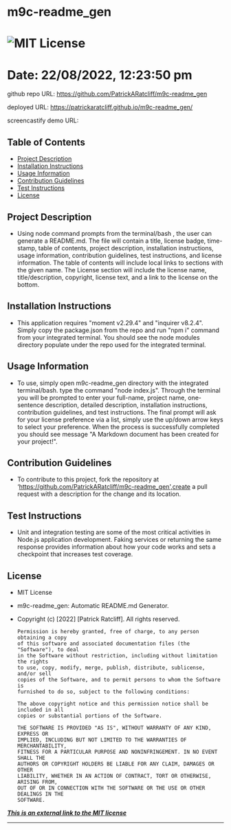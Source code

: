 
# m9c-readme_gen
# ![MIT License](https://img.shields.io/static/v1?label=license&message=MIT&color=green)
# Date: 22/08/2022, 12:23:50 pm

github repo URL: https://github.com/PatrickARatcliff/m9c-readme_gen

deployed URL: https://patrickaratcliff.github.io/m9c-readme_gen/

screencastify demo URL:
  
## Table of Contents
- [Project Description](#project-description)
- [Installation Instructions](#installation-instructions)
- [Usage Information](#usage-information)
- [Contribution Guidelines](#contribution-guidelines)
- [Test Instructions](#test-instructions)
- [License](#license)
  
## Project Description
- Using node command prompts from the terminal/bash , the user can generate a README.md. The file will contain a title, license badge, time-stamp, table of contents, project description, installation instructions, usage information, contribution guidelines, test instructions, and license information. The table of contents will include local links to sections with the given name. The License section will include the license name, title/description, copyright, license text, and a link to the license on the bottom.
  
## Installation Instructions
- This application requires "moment v2.29.4" and "inquirer v8.2.4". Simply copy the package.json from the repo and run "npm i" command from your integrated terminal. You should see the node modules directory populate under the repo used for the integrated terminal.
  
## Usage Information
- To use, simply open m9c-readme_gen directory with the integrated terminal/bash. type the command "node index.js". Through the terminal you will be prompted to enter your full-name, project name, one-sentence description, detailed description, installation instructions, contribution guidelines, and test instructions. The final prompt will ask for your license preference via a list, simply use the up/down arrow keys to select your preference. When the process is successfully completed you should see message "A Markdown document has been created for your project!".
  
## Contribution Guidelines
- To contribute to this project, fork the repository at ‘https://github.com/PatrickARatcliff/m9c-readme_gen',create a pull request with a description for the change and its location.
  
## Test Instructions
- Unit and integration testing are some of the most critical activities in Node.js application development. Faking services or returning the same response provides information about how your code works and sets a checkpoint that increases test coverage.
    
## License
- MIT License
- m9c-readme_gen: Automatic README.md Generator.
- Copyright (c) [2022] [Patrick Ratcliff]. All rights reserved.

    

      Permission is hereby granted, free of charge, to any person obtaining a copy
      of this software and associated documentation files (the "Software"), to deal
      in the Software without restriction, including without limitation the rights
      to use, copy, modify, merge, publish, distribute, sublicense, and/or sell
      copies of the Software, and to permit persons to whom the Software is
      furnished to do so, subject to the following conditions:

      The above copyright notice and this permission notice shall be included in all
      copies or substantial portions of the Software.

      THE SOFTWARE IS PROVIDED "AS IS", WITHOUT WARRANTY OF ANY KIND, EXPRESS OR
      IMPLIED, INCLUDING BUT NOT LIMITED TO THE WARRANTIES OF MERCHANTABILITY,
      FITNESS FOR A PARTICULAR PURPOSE AND NONINFRINGEMENT. IN NO EVENT SHALL THE
      AUTHORS OR COPYRIGHT HOLDERS BE LIABLE FOR ANY CLAIM, DAMAGES OR OTHER
      LIABILITY, WHETHER IN AN ACTION OF CONTRACT, TORT OR OTHERWISE, ARISING FROM,
      OUT OF OR IN CONNECTION WITH THE SOFTWARE OR THE USE OR OTHER DEALINGS IN THE
      SOFTWARE.

    
***[This is an external link to the MIT license](https://en.wikipedia.org/wiki/MIT_License)***
  
---

